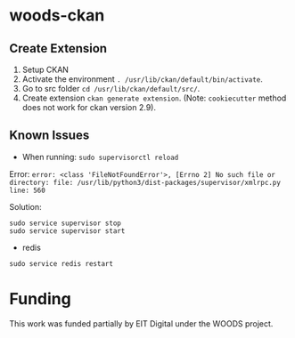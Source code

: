 # woods-ckan


## Create Extension
1. Setup CKAN
2. Activate the environment `. /usr/lib/ckan/default/bin/activate`.
3. Go to src folder `cd /usr/lib/ckan/default/src/`.
4. Create extension `ckan generate extension`. (Note: `cookiecutter` method does not work for ckan version 2.9).


## Known Issues
* When running: `sudo supervisorctl reload`

Error: ```error: <class 'FileNotFoundError'>, [Errno 2] No such file or directory: file: /usr/lib/python3/dist-packages/supervisor/xmlrpc.py line: 560```

Solution:
```
sudo service supervisor stop
sudo service supervisor start
```

* redis
```
sudo service redis restart
```



 # Funding
 This work was funded partially by EIT Digital under the WOODS project.
